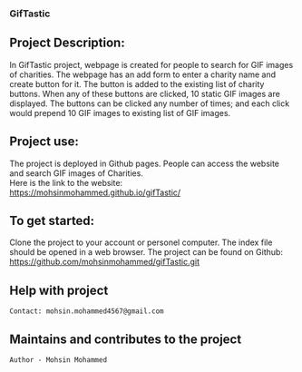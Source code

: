### GifTastic

## Project Description:

In GifTastic project, webpage is created for people to search for GIF images of charities. The webpage has an add form to enter a charity name and create button for it. The button is added to the existing list of charity buttons. When any of these buttons are clicked, 10 static GIF images are displayed. The buttons can be clicked any number of times; and each click would prepend 10 GIF images to existing list of GIF images.
 
## Project use:
The project is deployed in Github pages. People can access the website and search GIF images of Charities.  
    Here is the link to the website: https://mohsinmohammed.github.io/gifTastic/

## To get started:
Clone the project to your account or personel computer. The index file should be opened in a web browser. 
The project can be found on Github: https://github.com/mohsinmohammed/gifTastic.git

## Help with project
    Contact: mohsin.mohammed4567@gmail.com

## Maintains and contributes to the project
    Author - Mohsin Mohammed
